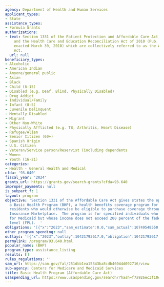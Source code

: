 ```yaml
---
agency: Department of Health and Human Services
applicant_types:
- State
assistance_types:
- Formula Grants
authorizations:
- text: Section 1331 of the Patient Protection and Affordable Care Act, (Pub. L. 111-148),
    and the Health Care and Education Reconciliation Act of 2010 (Pub. L. 111.152,
    enacted March 30, 2010) which are collectively referred to as the Affordable Care
    Act.
  url: null
beneficiary_types:
- Alcoholic
- American Indian
- Anyone/general public
- Asian
- Black
- Child (6-15)
- Disabled (e.g. Deaf, Blind, Physically Disabled)
- Drug Addict
- Individual/Family
- Infant (0-5)
- Juvenile Delinquent
- Mentally Disabled
- Migrant
- Other Non-White
- Physically Afflicted (e.g. TB, Arthritis, Heart Disease)
- Refugee/Alien
- Senior Citizen (60+)
- Spanish Origin
- U.S. Citizen
- Veteran/Service person/Reservist (including dependents
- Women
- Youth (16-21)
categories:
- Health - General Health and Medical
cfda: '93.640'
fiscal_year: '2024'
grants_url: https://grants.gov/search-grants?cfda=93.640
improper_payments: null
is_subpart_f: 1
layout: program
objective: 'Section 1331 of the Affordable Care Act gives states the option of creating
  a Basic Health Program (BHP), a health benefits coverage program for low-income
  residents who would otherwise be eligible to purchase coverage through the Health
  Insurance Marketplace.  The program is for specified individuals who do not qualify
  for Medicaid but whose income does not exceed 200 percent of the federal poverty
  level (FPL).  '
obligations: '[{"x":"2023","sam_estimate":0.0,"sam_actual":10749548550.0,"usa_spending_actual":10421793617.0},{"x":"2024","sam_estimate":0.0,"sam_actual":3349869788.0,"usa_spending_actual":3342186627.0},{"x":"2025","sam_estimate":0.0,"sam_actual":1390000000.0,"usa_spending_actual":451453930.0}]'
other_program_spending: null
outlays: '[{"x":"2023","outlay":10421793617.0,"obligation":10421793617.0},{"x":"2024","outlay":3342186627.0,"obligation":3342186627.0},{"x":"2025","outlay":451453930.0,"obligation":451453930.0}]'
permalink: /program/93.640.html
popular_name: (BHP)
program_type: assistance_listing
results: []
rules_regulations: ''
sam_url: https://sam.gov/fal/251dbb1ea15343ba8cdb46044d092716/view
sub-agency: Centers for Medicare and Medicaid Services
title: Basic Health Program (Affordable Care Act)
usaspending_url: https://www.usaspending.gov/search/?hash=f7a926ec3f10d4e2981b0ff6f5a5c315
---
```

